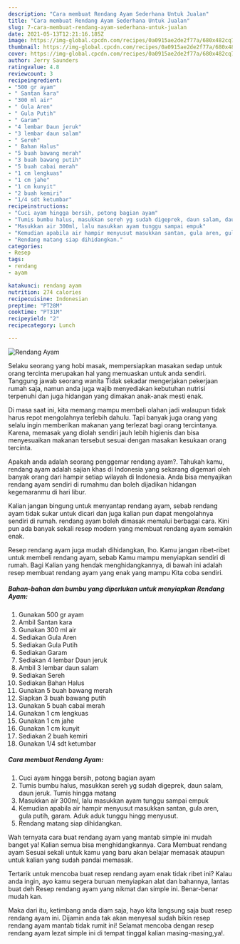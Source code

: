 ```yaml
---
description: "Cara membuat Rendang Ayam Sederhana Untuk Jualan"
title: "Cara membuat Rendang Ayam Sederhana Untuk Jualan"
slug: 7-cara-membuat-rendang-ayam-sederhana-untuk-jualan
date: 2021-05-13T12:21:16.185Z
image: https://img-global.cpcdn.com/recipes/0a0915ae2de2f77a/680x482cq70/rendang-ayam-foto-resep-utama.jpg
thumbnail: https://img-global.cpcdn.com/recipes/0a0915ae2de2f77a/680x482cq70/rendang-ayam-foto-resep-utama.jpg
cover: https://img-global.cpcdn.com/recipes/0a0915ae2de2f77a/680x482cq70/rendang-ayam-foto-resep-utama.jpg
author: Jerry Saunders
ratingvalue: 4.8
reviewcount: 3
recipeingredient:
- "500 gr ayam"
- " Santan kara"
- "300 ml air"
- " Gula Aren"
- " Gula Putih"
- " Garam"
- "4 lembar Daun jeruk"
- "3 lembar daun salam"
- " Sereh"
- " Bahan Halus"
- "5 buah bawang merah"
- "3 buah bawang putih"
- "5 buah cabai merah"
- "1 cm lengkuas"
- "1 cm jahe"
- "1 cm kunyit"
- "2 buah kemiri"
- "1/4 sdt ketumbar"
recipeinstructions:
- "Cuci ayam hingga bersih, potong bagian ayam"
- "Tumis bumbu halus, masukkan sereh yg sudah digeprek, daun salam, daun jeruk. Tumis hingga matang"
- "Masukkan air 300ml, lalu masukkan ayam tunggu sampai empuk"
- "Kemudian apabila air hampir menyusut masukkan santan, gula aren, gula putih, garam. Aduk aduk tunggu hingg menyusut."
- "Rendang matang siap dihidangkan."
categories:
- Resep
tags:
- rendang
- ayam

katakunci: rendang ayam 
nutrition: 274 calories
recipecuisine: Indonesian
preptime: "PT28M"
cooktime: "PT31M"
recipeyield: "2"
recipecategory: Lunch

---
```



![Rendang Ayam](https://img-global.cpcdn.com/recipes/0a0915ae2de2f77a/680x482cq70/rendang-ayam-foto-resep-utama.jpg)

Selaku seorang yang hobi masak, mempersiapkan masakan sedap untuk orang tercinta merupakan hal yang memuaskan untuk anda sendiri. Tanggung jawab seorang  wanita Tidak sekadar mengerjakan pekerjaan rumah saja, namun anda juga wajib menyediakan kebutuhan nutrisi terpenuhi dan juga hidangan yang dimakan anak-anak mesti enak.

Di masa  saat ini, kita memang mampu membeli olahan jadi walaupun tidak harus repot mengolahnya terlebih dahulu. Tapi banyak juga orang yang selalu ingin memberikan makanan yang terlezat bagi orang tercintanya. Karena, memasak yang diolah sendiri jauh lebih higienis dan bisa menyesuaikan makanan tersebut sesuai dengan masakan kesukaan orang tercinta. 



Apakah anda adalah seorang penggemar rendang ayam?. Tahukah kamu, rendang ayam adalah sajian khas di Indonesia yang sekarang digemari oleh banyak orang dari hampir setiap wilayah di Indonesia. Anda bisa menyajikan rendang ayam sendiri di rumahmu dan boleh dijadikan hidangan kegemaranmu di hari libur.

Kalian jangan bingung untuk menyantap rendang ayam, sebab rendang ayam tidak sukar untuk dicari dan juga kalian pun dapat mengolahnya sendiri di rumah. rendang ayam boleh dimasak memalui berbagai cara. Kini pun ada banyak sekali resep modern yang membuat rendang ayam semakin enak.

Resep rendang ayam juga mudah dihidangkan, lho. Kamu jangan ribet-ribet untuk membeli rendang ayam, sebab Kamu mampu menyiapkan sendiri di rumah. Bagi Kalian yang hendak menghidangkannya, di bawah ini adalah resep membuat rendang ayam yang enak yang mampu Kita coba sendiri.

<!--inarticleads1-->

##### Bahan-bahan dan bumbu yang diperlukan untuk menyiapkan Rendang Ayam:

1. Gunakan 500 gr ayam
1. Ambil  Santan kara
1. Gunakan 300 ml air
1. Sediakan  Gula Aren
1. Sediakan  Gula Putih
1. Sediakan  Garam
1. Sediakan 4 lembar Daun jeruk
1. Ambil 3 lembar daun salam
1. Sediakan  Sereh
1. Sediakan  Bahan Halus
1. Gunakan 5 buah bawang merah
1. Siapkan 3 buah bawang putih
1. Gunakan 5 buah cabai merah
1. Gunakan 1 cm lengkuas
1. Gunakan 1 cm jahe
1. Gunakan 1 cm kunyit
1. Sediakan 2 buah kemiri
1. Gunakan 1/4 sdt ketumbar




<!--inarticleads2-->

##### Cara membuat Rendang Ayam:

1. Cuci ayam hingga bersih, potong bagian ayam
1. Tumis bumbu halus, masukkan sereh yg sudah digeprek, daun salam, daun jeruk. Tumis hingga matang
1. Masukkan air 300ml, lalu masukkan ayam tunggu sampai empuk
1. Kemudian apabila air hampir menyusut masukkan santan, gula aren, gula putih, garam. Aduk aduk tunggu hingg menyusut.
1. Rendang matang siap dihidangkan.




Wah ternyata cara buat rendang ayam yang mantab simple ini mudah banget ya! Kalian semua bisa menghidangkannya. Cara Membuat rendang ayam Sesuai sekali untuk kamu yang baru akan belajar memasak ataupun untuk kalian yang sudah pandai memasak.

Tertarik untuk mencoba buat resep rendang ayam enak tidak ribet ini? Kalau anda ingin, ayo kamu segera buruan menyiapkan alat dan bahannya, lantas buat deh Resep rendang ayam yang nikmat dan simple ini. Benar-benar mudah kan. 

Maka dari itu, ketimbang anda diam saja, hayo kita langsung saja buat resep rendang ayam ini. Dijamin anda tak akan menyesal sudah bikin resep rendang ayam mantab tidak rumit ini! Selamat mencoba dengan resep rendang ayam lezat simple ini di tempat tinggal kalian masing-masing,ya!.

